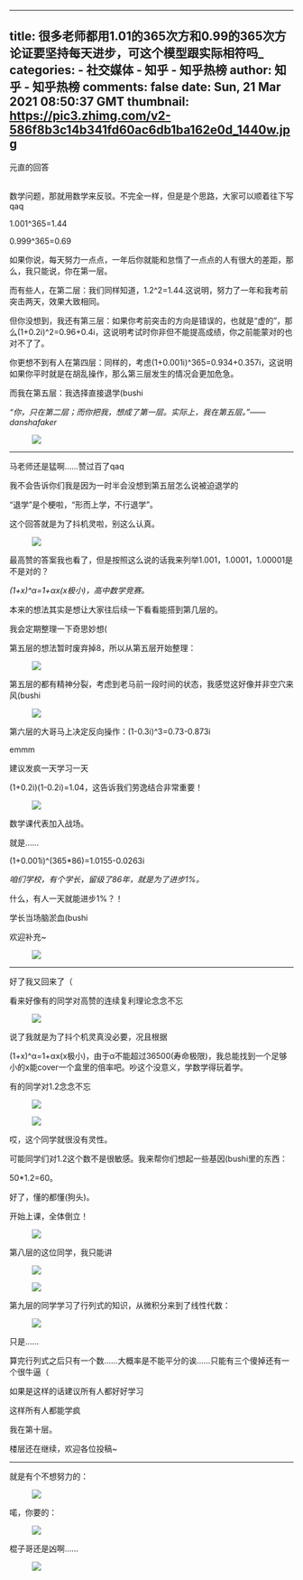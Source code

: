 
---
title: 很多老师都用1.01的365次方和0.99的365次方论证要坚持每天进步，可这个模型跟实际相符吗_
categories: 
    - 社交媒体
    - 知乎 - 知乎热榜
author: 知乎 - 知乎热榜
comments: false
date: Sun, 21 Mar 2021 08:50:37 GMT
thumbnail: https://pic3.zhimg.com/v2-586f8b3c14b341fd60ac6db1ba162e0d_1440w.jpg
---

<div>   
元直的回答<br><br><p>数学问题，那就用数学来反驳。不完全一样，但是是个思路，大家可以顺着往下写qaq</p><p>1.001^365=1.44</p><p>0.999^365=0.69</p><p>如果你说，每天努力一点点，一年后你就能和怠惰了一点点的人有很大的差距，那么，我只能说，你在第一层。</p><p>而有些人，在第二层：我们同样知道，1.2^2=1.44.这说明，努力了一年和我考前突击两天，效果大致相同。</p><p>但你没想到，我还有第三层：如果你考前突击的方向是错误的，也就是“虚的”，那么(1+0.2i)^2=0.96+0.4i，这说明考试时你非但不能提高成绩，你之前能蒙对的也对不了了。</p><p>你更想不到有人在第四层：同样的，考虑(1+0.001i)^365=0.934+0.357i，这说明如果你平时就是在胡乱操作，那么第三层发生的情况会更加危急。</p><p>而我在第五层：我选择直接退学(bushi</p><p><i>“你，只在第二层；而你把我，想成了第一层。实际上，我在第五层。”——danshafaker</i></p><figure data-size="normal"><img src="https://pic3.zhimg.com/v2-586f8b3c14b341fd60ac6db1ba162e0d_1440w.jpg" data-rawwidth="590" data-rawheight="591" data-size="normal" data-caption data-default-watermark-src="https://pic3.zhimg.com/v2-17fd2f6dd3e7413577d5ddb7298a74c1_720w.jpg" class="origin_image zh-lightbox-thumb" data-original="https://pic3.zhimg.com/v2-586f8b3c14b341fd60ac6db1ba162e0d_r.jpg" referrerpolicy="no-referrer"></figure><hr><p>马老师还是猛啊……赞过百了qaq</p><p>我不会告诉你们我是因为一时半会没想到第五层怎么说被迫退学的</p><p>“退学”是个梗啦，“形而上学，不行退学”。</p><p>这个回答就是为了抖机灵啦，别这么认真。</p><figure data-size="normal"><img src="https://pic4.zhimg.com/v2-dae5403d5d907c8e67756a60484fd14e_1440w.jpg" data-rawwidth="1080" data-rawheight="525" data-size="normal" data-caption data-default-watermark-src="https://pic1.zhimg.com/v2-bcb93d79d8f99ae35ce72a35f78e55e5_720w.jpg" class="origin_image zh-lightbox-thumb" data-original="https://pic4.zhimg.com/v2-dae5403d5d907c8e67756a60484fd14e_r.jpg" referrerpolicy="no-referrer"></figure><p>最高赞的答案我也看了，但是按照这么说的话我来列举1.001，1.0001，1.00001是不是对的？</p><p><i>(1+x)^α=1+αx(x极小)，高中数学竞赛。</i></p><p>本来的想法其实是想让大家往后续一下看看能搭到第几层的。</p><p>我会定期整理一下奇思妙想(</p><p>第五层的想法暂时废弃掉8，所以从第五层开始整理：</p><figure data-size="normal"><img src="https://pic2.zhimg.com/v2-dc746aa5e6b9ab6bb989f50c2c681c07_1440w.jpg" data-rawwidth="1080" data-rawheight="674" data-size="normal" data-caption data-default-watermark-src="https://pic2.zhimg.com/v2-96cc1fa7451981109c43caa545facff2_720w.jpg" class="origin_image zh-lightbox-thumb" data-original="https://pic2.zhimg.com/v2-dc746aa5e6b9ab6bb989f50c2c681c07_r.jpg" referrerpolicy="no-referrer"></figure><p>第五层的都有精神分裂，考虑到老马前一段时间的状态，我感觉这好像并非空穴来风(bushi</p><figure data-size="normal"><img src="https://pic3.zhimg.com/v2-e8339ca2d7fb73d6a0bc8947e8cf0b4e_1440w.jpg" data-rawwidth="1080" data-rawheight="329" data-size="normal" data-caption data-default-watermark-src="https://pic1.zhimg.com/v2-fcab65a9a47ebac7dadb3f21121ac34e_720w.jpg" class="origin_image zh-lightbox-thumb" data-original="https://pic3.zhimg.com/v2-e8339ca2d7fb73d6a0bc8947e8cf0b4e_r.jpg" referrerpolicy="no-referrer"></figure><p>第六层的大哥马上决定反向操作：(1-0.3i)^3=0.73-0.873i</p><p>emmm</p><p>建议发疯一天学习一天</p><p>(1+0.2i)(1-0.2i)=1.04，这告诉我们劳逸结合非常重要！</p><figure data-size="normal"><img src="https://pic1.zhimg.com/v2-ee58e3ab880bdcd1d0521daa9874dff9_1440w.jpg" data-rawwidth="1080" data-rawheight="816" data-size="normal" data-caption data-default-watermark-src="https://pic1.zhimg.com/v2-8dd803e8116c45abf221ffbeec4d0b7e_720w.jpg" class="origin_image zh-lightbox-thumb" data-original="https://pic1.zhimg.com/v2-ee58e3ab880bdcd1d0521daa9874dff9_r.jpg" referrerpolicy="no-referrer"></figure><p>数学课代表加入战场。</p><p>就是……</p><p>(1+0.001i)^(365*86)=1.0155-0.0263i</p><p><i>咱们学校，有个学长，留级了86年，就是为了进步1%。</i></p><p>什么，有人一天就能进步1%？！</p><p>学长当场脑淤血(bushi</p><p>欢迎补充~</p><figure data-size="normal"><img src="https://pic1.zhimg.com/v2-70a223ef80ec0de1fb7d13122ca6a651_720w.jpg" data-rawwidth="198" data-rawheight="193" data-size="normal" data-caption class="content_image" referrerpolicy="no-referrer"></figure><hr><p>好了我又回来了（</p><p>看来好像有的同学对高赞的连续复利理论念念不忘</p><figure data-size="normal"><img src="https://pic2.zhimg.com/v2-df56fc120d8e13b773ff64a16818390a_1440w.jpg" data-rawwidth="1080" data-rawheight="872" data-size="normal" data-caption data-default-watermark-src="https://pic4.zhimg.com/v2-5a23d67725f89bfb3be54105eb743d00_720w.jpg" class="origin_image zh-lightbox-thumb" data-original="https://pic2.zhimg.com/v2-df56fc120d8e13b773ff64a16818390a_r.jpg" referrerpolicy="no-referrer"></figure><p>说了我就是为了抖个机灵真没必要，况且根据</p><p>(1+x)^α=1+αx(x极小)，由于α不能超过36500(寿命极限)，我总能找到一个足够小的x能cover一个盒里的倍率吧。吵这个没意义，学数学得玩着学。</p><p>有的同学对1.2念念不忘</p><figure data-size="normal"><img src="https://pic4.zhimg.com/v2-7fa66726e5ac55d1b600ce03f6700e6d_1440w.jpg" data-rawwidth="1080" data-rawheight="991" data-size="normal" data-caption data-default-watermark-src="https://pic2.zhimg.com/v2-86e471bc421a3664ba445def8063d630_720w.jpg" class="origin_image zh-lightbox-thumb" data-original="https://pic4.zhimg.com/v2-7fa66726e5ac55d1b600ce03f6700e6d_r.jpg" referrerpolicy="no-referrer"></figure><figure data-size="normal"><img src="https://pic1.zhimg.com/v2-23e54d53de63d5c1ae3e0b898a9bd4c5_1440w.jpg" data-rawwidth="1080" data-rawheight="907" data-size="normal" data-caption data-default-watermark-src="https://pic3.zhimg.com/v2-1a8c694f59c0ce7bbb58617d304fb40f_720w.jpg" class="origin_image zh-lightbox-thumb" data-original="https://pic1.zhimg.com/v2-23e54d53de63d5c1ae3e0b898a9bd4c5_r.jpg" referrerpolicy="no-referrer"></figure><p>哎，这个同学就很没有灵性。</p><p>可能同学们对1.2这个数不是很敏感。我来帮你们想起一些基因(bushi里的东西：</p><p>50*1.2=60。</p><p>好了，懂的都懂(狗头)。</p><p>开始上课，全体倒立！</p><figure data-size="normal"><img src="https://pic2.zhimg.com/v2-b941decebb29dee502ea86267aa734e9_1440w.jpg" data-rawwidth="1080" data-rawheight="1118" data-size="normal" data-caption data-default-watermark-src="https://pic3.zhimg.com/v2-26dde162c1a56230700b58cbb5ad8545_720w.jpg" class="origin_image zh-lightbox-thumb" data-original="https://pic2.zhimg.com/v2-b941decebb29dee502ea86267aa734e9_r.jpg" referrerpolicy="no-referrer"></figure><p>第八层的这位同学，我只能讲</p><figure data-size="normal"><img src="https://pic4.zhimg.com/v2-101aaa0ecd39d0257a11bc37badc3bf7_1440w.jpg" data-rawwidth="1080" data-rawheight="1080" data-size="normal" data-caption data-default-watermark-src="https://pic4.zhimg.com/v2-a99480061a7512291961d3f7a0ace221_720w.jpg" class="origin_image zh-lightbox-thumb" data-original="https://pic4.zhimg.com/v2-101aaa0ecd39d0257a11bc37badc3bf7_r.jpg" referrerpolicy="no-referrer"></figure><figure data-size="normal"><img src="https://pic2.zhimg.com/v2-867267cfe5ab22b0ac48cbe64e2a44ca_1440w.jpg" data-rawwidth="636" data-rawheight="425" data-size="normal" data-caption data-default-watermark-src="https://pic4.zhimg.com/v2-992134ef5f640f13631114c5a1228b1e_720w.jpg" class="origin_image zh-lightbox-thumb" data-original="https://pic2.zhimg.com/v2-867267cfe5ab22b0ac48cbe64e2a44ca_r.jpg" referrerpolicy="no-referrer"></figure><p>第九层的同学学习了行列式的知识，从微积分来到了线性代数：</p><figure data-size="normal"><img src="https://pic2.zhimg.com/v2-7653055aaf4f56fd461bd8869b7fef81_1440w.jpg" data-rawwidth="1080" data-rawheight="906" data-size="normal" data-caption data-default-watermark-src="https://pic2.zhimg.com/v2-f9cc60d12b21e1652dcf4d31dadd33b9_720w.jpg" class="origin_image zh-lightbox-thumb" data-original="https://pic2.zhimg.com/v2-7653055aaf4f56fd461bd8869b7fef81_r.jpg" referrerpolicy="no-referrer"></figure><p>只是……</p><p>算完行列式之后只有一个数……大概率是不能平分的诶……只能有三个傻掉还有一个很牛逼（</p><p>如果是这样的话建议所有人都好好学习</p><p>这样所有人都能学疯</p><p>我在第十层。</p><p>楼层还在继续，欢迎各位投稿~</p><hr><p>就是有个不想努力的：</p><figure data-size="normal"><img src="https://pic1.zhimg.com/v2-31a0044871c34d27075e80a89b461289_1440w.jpg" data-rawwidth="1080" data-rawheight="684" data-size="normal" data-caption data-default-watermark-src="https://pic3.zhimg.com/v2-ea1d9f78317aa4f60d587d20a62d9329_720w.jpg" class="origin_image zh-lightbox-thumb" data-original="https://pic1.zhimg.com/v2-31a0044871c34d27075e80a89b461289_r.jpg" referrerpolicy="no-referrer"></figure><p>喏，你要的：</p><figure data-size="normal"><img src="https://pic2.zhimg.com/v2-d96eca16c22f1aba6e7804c522d23a2b_1440w.jpg" data-rawwidth="1080" data-rawheight="743" data-size="normal" data-caption data-default-watermark-src="https://pic4.zhimg.com/v2-3946345cc427e1b5be8b6f267e72b58c_720w.jpg" class="origin_image zh-lightbox-thumb" data-original="https://pic2.zhimg.com/v2-d96eca16c22f1aba6e7804c522d23a2b_r.jpg" referrerpolicy="no-referrer"></figure><p>棍子哥还是凶啊……</p><figure data-size="normal"><img src="https://pic2.zhimg.com/v2-dbfd6893b101931d4c775894d3792bbe_720w.jpg" data-rawwidth="303" data-rawheight="312" data-size="normal" data-caption data-default-watermark-src="https://pic3.zhimg.com/v2-f00594b00a518e98f03a3f9364ed84ee_720w.jpg" class="content_image" referrerpolicy="no-referrer"></figure><p></p>  
</div>
            